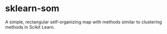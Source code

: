 # sklearn-som
A simple, rectangular self-organizing map with methods similar to clustering methods in Scikit Learn.
